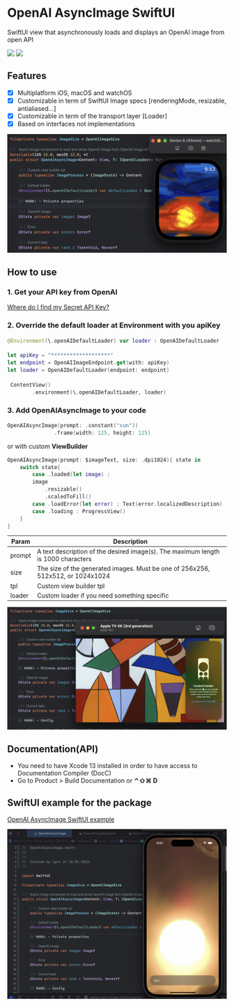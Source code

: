 # OpenAI AsyncImage SwiftUI

SwiftUI view that asynchronously loads and displays an OpenAI image from open API

[![](https://img.shields.io/endpoint?url=https%3A%2F%2Fswiftpackageindex.com%2Fapi%2Fpackages%2FThe-Igor%2Fopenai-async-image-swiftui%2Fbadge%3Ftype%3Dswift-versions)](https://swiftpackageindex.com/The-Igor/openai-async-image-swiftui)
[![](https://img.shields.io/endpoint?url=https%3A%2F%2Fswiftpackageindex.com%2Fapi%2Fpackages%2FThe-Igor%2Fopenai-async-image-swiftui%2Fbadge%3Ftype%3Dplatforms)](https://swiftpackageindex.com/The-Igor/openai-async-image-swiftui)

## Features
- [x] Multiplatform iOS, macOS and watchOS
- [x] Customizable in term of SwiftUI Image specs [renderingMode, resizable,  antialiased...]
- [x] Customizable in term of the transport layer [Loader]
- [x] Based on interfaces not implementations

 ![OpenAI AsyncImage SwiftUI](https://github.com/The-Igor/openai-async-image-swiftui/blob/main/image/sun_watch.png) 

## How to use

### 1. Get your API key from OpenAI
[Where do I find my Secret API Key?](https://help.openai.com/en/articles/4936850-where-do-i-find-my-secret-api-key)


### 2. Override the default loader at Environment with you apiKey
```swift
@Environment(\.openAIDefaultLoader) var loader : OpenAIDefaultLoader

let apiKey = "*******************"
let endpoint = OpenAIImageEndpoint.get(with: apiKey)
let loader = OpenAIDefaultLoader(endpoint: endpoint)

 ContentView()
        .environment(\.openAIDefaultLoader, loader)
```

### 3. Add **OpenAIAsyncImage** to your code

```swift
OpenAIAsyncImage(prompt: .constant("sun"))
               .frame(width: 125, height: 125)
```
or with custom **ViewBuilder**

```swift
OpenAIAsyncImage(prompt: $imageText, size: .dpi1024){ state in
    switch state{
        case .loaded(let image) :
        image
            .resizable()
            .scaledToFill()
        case .loadError(let error) : Text(error.localizedDescription)
        case .loading : ProgressView()
    }
}
```

| Param | Description |
| --- | --- |
| prompt | A text description of the desired image(s). The maximum length is 1000 characters |
| size | The size of the generated images. Must be one of 256x256, 512x512, or 1024x1024 |
| tpl | Custom view builder tpl |
| loader | Custom loader if you need something specific|

 ![OpenAI AsyncImage SwiftUI](https://github.com/The-Igor/openai-async-image-swiftui/blob/main/image/appletv.png) 

## Documentation(API)
- You need to have Xcode 13 installed in order to have access to Documentation Compiler (DocC)
- Go to Product > Build Documentation or **⌃⇧⌘ D**

## SwiftUI example for the package

[OpenAI AsyncImage SwiftUI example](https://github.com/The-Igor/openai-async-image-swiftui-example)


 ![OpenAI AsyncImage SwiftUI](https://github.com/The-Igor/openai-async-image-swiftui/blob/main/image/sun.png) 
